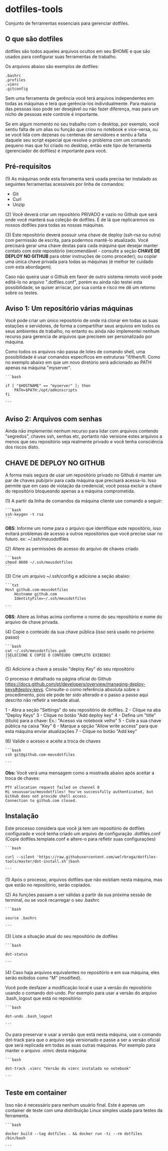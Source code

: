 # dotfiles-tools

Conjunto de ferramentas essenciais para gerenciar dotfiles.

## O que são dotfiles

dotfiles são todos aqueles arquivos ocultos em seu $HOME e que são usados
para configurar suas ferramentas de trabalho.

Os arquivos abaixo são exemplos de dotfiles:

    .bashrc
    .profiles
    .vimrc
    .gitconfig

Sem uma ferramenta de gerência você terá arquivos independentes em todas as
máquinas e terá que gerência-los individualmente. Para maioria das pessoas isso
pode ser desejável ou não fazer diferença, mas para um nicho de pessoas este
controle é importante.

Se em algum momento no seu trabalho com o desktop, por exemplo, você sentiu falta
de um alias ou função que criou no notebook e vice-versa, ou se você  lida com
dezenas ou centenas de servidores e sentiu a falta daquele seu script especial que
resolve o problema com um comando pequeno mas que foi criado no desktop, então
este tipo de ferramenta (gerenciador de dotfiles) é importante para você.

## Pré-requisitos

(1) As máquinas onde esta ferramenta será usada precisa ter instalado as seguintes ferramentas acessíveis por linha de comandos:

* Git
* Curl
* Unzip

(2) Você deverá criar um repositório PRIVADO e vazio no Github que será onde você manterá sua coleção de dotfiles. É de lá que replicaremos os nossos dotfiles para todas as nossas máquinas.

(3) Este repositório deverá possuir uma chave de deploy (ssh-rsa ou outra) com permissão de escrita, para podermos mantê-lo atualizado. Você precisará gerar uma chave destas para cada máquina que desejar manter contato com este repositório (recomendável - consulte a seção **CHAVE DE DEPLOY NO GITHUB** para obter instruções de como proceder); ou copiar uma única chave privada para todas as máquinas (é melhor ter cuidado com esta abordagem).

Caso não queira usar o Github em favor de outro sistema remoto você pode editá-lo no arquivo ".dotfiles.conf", porém eu ainda não testei esta possibilidade, se quiser arriscar, por sua conta e risco me dê um retorno sobre os testes.

## Aviso 1: Um repositório várias máquinas

Você pode criar um único repositório de onde irá clonar em todas as suas estações
e servidores, de forma a compartilhar seus arquivos em todos os seus ambientes
de trabalho, no entanto eu ainda não implementei nenhum recurso para gerencia de
arquivos que precisem ser personalizado por máquina.

Como todos os arquivos não passa de lotes de comando shell, uma possibilidade é usar
comandos especificos em estruturas "if/then/fi. Como no exemplo abaixo em que um novo
diretório será adicionado ao PATH apenas na máquina "myserver".

    ```bash

    if [ "$HOSTNAME" == "myserver" ]; then
        PATH=$PATH:/opt/adminscripts
    fi

    ```

## Aviso 2: Arquivos com senhas

Ainda não implementei nenhum recurso para lidar com arquivos contendo "segredos",
chaves ssh, senhas etc, portanto não versione estes arquivos a menos que seu
repositório seja realmente privado e você tenha consciência dos riscos disto.

## CHAVE DE DEPLOY NO GITHUB

A forma mais segura de usar um repositório privado no Github é manter um par de chaves pub/priv para cada máquina que precisará acessa-lo. Isso permite que em caso de violação da credencial, você possa excluir a chave do repositório bloqueando apenas a a máquina comprometida.

(1) A partir da linha de comandos da máquina cliente use comando a seguir:

    ```bash
    ssh-keygen -t rsa
    ```

**OBS**: Informe um nome para o arquivo que identifique este repositório, isso evitará problemas de acesso a outros repositórios que você precise usar no futuro. ex: ~/.ssh/meusdotfiles

(2) Altere as permissões de acesso do arquivo de chaves criado

    ```bash
    chmod 0600 ~/.ssh/meusdotfiles
    ```

(3) Crie um arquivo ~/.ssh/config e adicione a seção abaixo:

    ```txt
    Host github.com-meusdotfiles
        Hostname github.com
        IdentityFile=~/.ssh/meusdotfiles

    ```

**OBS**: Altere as linhas acima conforme o nome do seu repositório e nome do arquivo de chave privada.

(4) Copie o conteúdo da sua chave pública (isso será usado no próximo passo)

    ```bash
    cat ~/.ssh/meusdotfiles.pub
    [SELECIONE E COPIE O CONTEUDO COMPLETO EXIBIDO]
    ```

(5) Adicione a chave a sessão "deploy Key" do seu repositório

O processo é detalhado na página oficial do Github <https://docs.github.com/pt/developers/overview/managing-deploy-keys#deploy-keys>. Consulte-o como referência absoluta sobre o procedimento, pois ele pode ter sido alterado e o passo a passo aqui descrito não refletir a verdade atual.

1 - Abra a seção "Settings" do seu repositório de dotfiles.
2 - Clique na aba "Deploy Keys"
3 - Clique no botão "Add deploy key"
4 - Defina um "title" (título) para a chave: Ex.: "Acesso via notebook velho"
5 - Cole a sua chave pública na caixa "Key"
6 - Marque a opção "Allow write access" para que esta máquina enviar atualizações
7 - Clique no botão "Add key"

(6) Valide o acesso e aceite a troca de chaves

    ```bash
    ssh git@github.com-meusdotfiles

    ```

**Obs:** Você verá uma mensagem como a mostrada abaixo após aceitar a troca de chaves:

    PTY allocation request failed on channel 0
    Hi seuusuario/meusdotfiles! You've successfully authenticated, but GitHub does not provide shell access.
    Connection to github.com closed.

## Instalação

Este processo considera que você já tem um repositório de dotfiles configurado
e você tenha criado um arquivo de configuração .dotfiles.conf (Copie dotfiles.template.conf e altere-o para refletir suas configurações)

    ```bash

    curl --silent 'https://raw.githubusercontent.com/welrbraga/dotfiles-tools/master/dot-install.sh'|bash

    ```

(1) Após o processo, arquivos dotfiles que não existiam nesta máquina, mas que estão no repositório, serão copiados.

(2) As funções passam a ser válidas a partir da sua próxima sessão de terminal, ou se você recarregar o seu .bashrc

    ```bash

    source .bashrc

    ```

(3) Liste a situação atual do seu repositório de dotfiles

    ```bash

    dot-status

    ```

(4) Caso haja arquivos equivalentes no repositório e em sua máquina, eles serão exibidos como "M" (modified).

Você pode desfazer a modificação local e usar a versão do repositório usando o comando dot-undo. Por exemplo para usar a versão do arquivo .bash_logout que está no repositório:

    ```bash

    dot-undo .bash_logout

    ```

Ou para preservar e usar a versão que está nesta máquina, use o comando dot-track para que o arquivo seja versionado e passe a ser a versão oficial que será replicada em todas as suas outras máquinas. Por exemplo para manter o arquivo .vimrc desta máquina:

    ```bash

    dot-track .vimrc "Versão do vimrc instalada no notebook"

    ```

## Teste em container

Isso não é necessário para nenhum usuário final. Este é apenas um container de teste com uma distribuição Linux simples usada para testes da ferramenta.

    ```bash

    docker build --tag dotfiles . && docker run -ti --rm dotfiles /bin/bash
    
    ```

